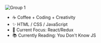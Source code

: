 ![Group 1](https://user-images.githubusercontent.com/34781875/90446882-cb1c2100-e0a7-11ea-8ace-15e5c0085a0b.png)

- :coffee:  Coffee + Coding + Creativity
- ✨  HTML / CSS / JavaScript
- 🌱  Current Focus: React/Redux
- 📚  Currently Reading: You Don't Know JS
